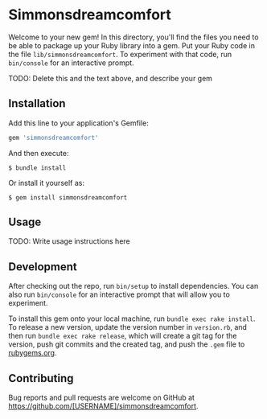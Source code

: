 # Simmonsdreamcomfort

Welcome to your new gem! In this directory, you'll find the files you need to be able to package up your Ruby library into a gem. Put your Ruby code in the file `lib/simmonsdreamcomfort`. To experiment with that code, run `bin/console` for an interactive prompt.

TODO: Delete this and the text above, and describe your gem

## Installation

Add this line to your application's Gemfile:

```ruby
gem 'simmonsdreamcomfort'
```

And then execute:

    $ bundle install

Or install it yourself as:

    $ gem install simmonsdreamcomfort

## Usage

TODO: Write usage instructions here

## Development

After checking out the repo, run `bin/setup` to install dependencies. You can also run `bin/console` for an interactive prompt that will allow you to experiment.

To install this gem onto your local machine, run `bundle exec rake install`. To release a new version, update the version number in `version.rb`, and then run `bundle exec rake release`, which will create a git tag for the version, push git commits and the created tag, and push the `.gem` file to [rubygems.org](https://rubygems.org).

## Contributing

Bug reports and pull requests are welcome on GitHub at https://github.com/[USERNAME]/simmonsdreamcomfort.
